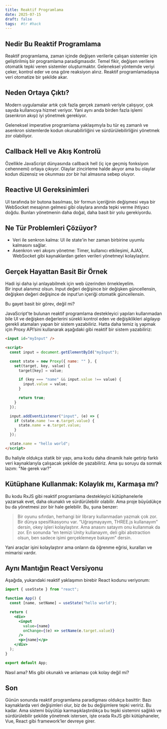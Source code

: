 ```yaml
---
title: Reaktif Programlama
date: 2025-07-15
draft: false
tags:  #tr #hack
---
```


## Nedir Bu Reaktif Programlama

Reaktif programlama, zaman içinde değişen verilerle çalışan sistemler için geliştirilmiş bir programlama paradigmasıdır. Temel fikir, değişen verilere otomatik tepki veren sistemler oluşturmaktır. Geleneksel yöntemde veriyi çeker, kontrol eder ve ona göre reaksiyon alırız. Reaktif programlamadaysa veri otomatize bir şekilde akar.


## Neden Ortaya Çıktı?

Modern uygulamalar artık çok fazla gerçek zamanlı veriyle çalışıyor, çok sayıda kullanıcıya hizmet veriyor. Yani aynı anda birden fazla işlemi (asenkron akışı) iyi yönetmek gerekiyor.

Geleneksel imperative programlama yaklaşımıyla bu tür eş zamanlı ve asenkron sistemlerde kodun okunabilirliğini ve sürdürülebilirliğini yönetmek zor olabiliyor.


## Callback Hell ve Akış Kontrolü

Özellikle JavaScript dünyasında callback hell (iç içe geçmiş fonksiyon cehennemi) ortaya çıkıyor. Olaylar zincirleme halde akıyor ama bu olaylar kodun düzensiz ve okunması zor bir hal almasına sebep oluyor.


## Reactive UI Gereksinimleri

UI tarafında bir butona basılması, bir formun içeriğinin değişmesi veya bir WebSocket mesajının gelmesi gibi olaylara anında tepki verme ihtiyacı doğdu. Bunları yönetmenin daha doğal, daha basit bir yolu gerekiyordu.


## Ne Tür Problemleri Çözüyor?

- Veri ile senkron kalma: UI ile state'in her zaman birbirine uyumlu kalmasını sağlar.
- Asenkron veri akışını yönetme: Timer, kullanıcı etkileşimi, AJAX, WebSocket gibi kaynaklardan gelen verileri yönetmeyi kolaylaştırır.

## Gerçek Hayattan Basit Bir Örnek

Hadi işi daha iyi anlayabilmek için web üzerinden örnekleyelim.  
Bir input alanımız olsun. Input değeri değişince bir değişken güncellensin, değişken değeri değişince de input’un içeriği otomatik güncellensin.  

Bu gayet basit bir görev, değil mi?

JavaScript'te bulunan reaktif programlama destekleyici yapıları kullanmadan bile UI ve değişken değerlerini sürekli kontrol eden ve değişiklikleri algılayıp gerekli atamaları yapan bir sistem yazabiliriz. Hatta daha temiz iş yapmak için Proxy API’sini kullanarak aşağıdaki gibi reaktif bir sistem yazabiliriz:


```HTML
<input id="myInput" />

<script>
  const input = document.getElementById("myInput");

  const state = new Proxy({ name: "" }, {
    set(target, key, value) {
      target[key] = value;

      if (key === "name" && input.value !== value) {
        input.value = value;
      }

      return true;
    }
  });

  input.addEventListener("input", (e) => {
    if (state.name !== e.target.value) {
      state.name = e.target.value;
    }
  });

  state.name = "hello world";
</script>
```

Bu haliyle oldukça statik bir yapı, ama kodu daha dinamik hale getirip farklı veri kaynaklarıyla çalışacak şekilde de yazabiliriz.
Ama şu soruyu da sormak lazım: "Ne gerek var?"

## Kütüphane Kullanmak: Kolaylık mı, Karmaşa mı?

Bu kodu RxJS gibi reaktif programlama destekleyici kütüphanelerle yazarsak evet, daha okunaklı ve sürdürülebilir olabilir. Ama proje büyüdükçe bu da yönetmesi zor bir hale gelebilir. Bu, şuna benzer:

> Bir oyunu sıfırdan, herhangi bir library kullanmadan yazmak çok zor. Bir dünya spesifikasyonu var. “Uğraşmayayım, THREE.js kullanayım” dersin, okey işleri kolaylaştırır.
Ama anasını satayım onu kullanmak da zor.
En sonunda “en temizi Unity kullanayım, deli gibi abstraction olsun, ben sadece işimi gerçeklemeye bakayım” dersin.

Yani araçlar işini kolaylaştırır ama onların da öğrenme eğrisi, kuralları ve mimarisi vardır.

## Aynı Mantığın React Versiyonu

Aşağıda, yukarıdaki reaktif yaklaşımın birebir React kodunu veriyorum:

```jsx
import { useState } from "react";

function App() {
  const [name, setName] = useState("hello world");

  return (
    <div>
      <input
        value={name}
        onChange={(e) => setName(e.target.value)}
      />
      <p>{name}</p>
    </div>
  );
}

export default App;
```

Nasıl ama? Mis gibi okunaklı ve anlaması çok kolay değil mi?

## Son

Günün sonunda reaktif programlama paradigması oldukça basittir: Bazı kaynaklarda veri değişimleri olur, biz de bu değişimlere tepki veririz. Bu kadar. Ama sistemi büyütüp karmaşıklaştırdıkça bu tepki sistemini sağlıklı ve sürdürülebilir şekilde yönetmek istersen, işte orada RxJS gibi kütüphaneler, Vue, React gibi framework’ler devreye girer.

